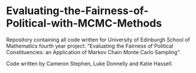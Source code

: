 # Evaluating-the-Fairness-of-Political-with-MCMC-Methods
Repository containing all code written for University of Edinburgh School of Mathematics fourth year project: "Evaluating the Fairness of Political Constituencies:  an Application of Markov Chain Monte Carlo Sampling".

Code written by Cameron Stephen, Luke Donnelly and Katie Hassell.
